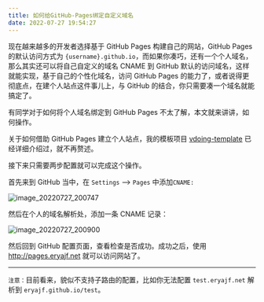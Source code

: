 ```yaml
---
title: 如何给GitHub-Pages绑定自定义域名
date: 2022-07-27 19:54:27
---
```


现在越来越多的开发者选择基于 GitHub Pages 构建自己的网站，GitHub Pages 的默认访问方式为 `{username}.github.io`，而如果你凑巧，还有一个个人域名，那么其实还可以将自己自定义的域名 CNAME 到 GitHub 默认的访问域名，这样就能实现，基于自己的个性化域名，访问 GitHub Pages 的能力了，或者说得更彻底点，在建个人站点这件事儿上，与 GitHub 的结合，你只需要凑一个域名就能搞定了。

有同学对于如何将个人域名绑定到 GitHub Pages 不太了解，本文就来讲讲，如何操作。

关于如何借助 GitHub Pages 建立个人站点，我的模板项目 [vdoing-template](https://github.com/eryajf/vdoing-template) 已经详细介绍过，就不再赘述。

接下来只需要两步配置就可以完成这个操作。

首先来到 GitHub 当中，在 `Settings` --> `Pages` 中添加`CNAME:`

![image_20220727_200747](https://cdn.jsdelivr.net/gh/eryajf/tu/img/image_20220727_200747.png)

然后在个人的域名解析处，添加一条 CNAME 记录：

![image_20220727_200900](https://cdn.jsdelivr.net/gh/eryajf/tu/img/image_20220727_200900.png)

然后回到 GitHub 配置页面，查看检查是否成功。成功之后，使用 http://pages.eryajf.net 就可以访问网站了。

---

`注意：`目前看来，貌似不支持子路由的配置，比如你无法配置 `test.eryajf.net` 解析到 `eryajf.github.io/test`。

